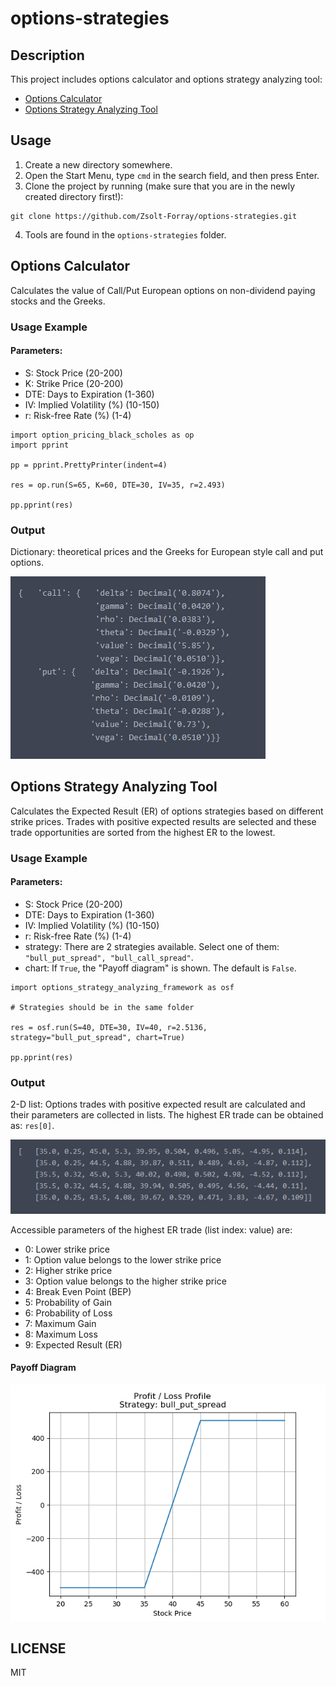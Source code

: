 # options-strategies

## Description
This project includes options calculator and options strategy analyzing tool:

- [Options Calculator](#options-calculator)
- [Options Strategy Analyzing Tool](#options-strategy-analyzing-tool)

## Usage
1.  Create a new directory somewhere.
2.  Open the Start Menu, type `cmd` in the search field, and then press Enter.
3.  Clone the project by running (make sure that you are in the newly created directory first!):
```
git clone https://github.com/Zsolt-Forray/options-strategies.git
```
4.  Tools are found in the `options-strategies` folder.

## Options Calculator
Calculates the value of Call/Put European options on non-dividend paying stocks and the Greeks.

### Usage Example

#### Parameters:
+   S: Stock Price (20-200)
+   K: Strike Price (20-200)
+   DTE: Days to Expiration (1-360)
+   IV: Implied Volatility (%) (10-150)
+   r: Risk-free Rate (%) (1-4)

```
import option_pricing_black_scholes as op
import pprint

pp = pprint.PrettyPrinter(indent=4)

res = op.run(S=65, K=60, DTE=30, IV=35, r=2.493)

pp.pprint(res)
```

### Output
Dictionary: theoretical prices and the Greeks for European style call and put options.

![Screenshot](/png/opt_calc_output.png)

## Options Strategy Analyzing Tool
Calculates the Expected Result (ER) of options strategies based on different strike prices. Trades with positive expected results are selected and these trade opportunities are sorted from the highest ER to the lowest.

### Usage Example

#### Parameters:
+   S: Stock Price (20-200)
+   DTE: Days to Expiration (1-360)
+   IV: Implied Volatility (%) (10-150)
+   r: Risk-free Rate (%) (1-4)
+   strategy: There are 2 strategies available. Select one of them: `"bull_put_spread", "bull_call_spread"`.
+   chart: If `True`, the "Payoff diagram" is shown. The default is `False`.

```
import options_strategy_analyzing_framework as osf

# Strategies should be in the same folder

res = osf.run(S=40, DTE=30, IV=40, r=2.5136, strategy="bull_put_spread", chart=True)

pp.pprint(res)
```

### Output
2-D list: Options trades with positive expected result are calculated and their parameters are collected in lists. The highest ER trade can be obtained as: `res[0]`.

![Screenshot](/png/opt_strategy_output.png)

Accessible parameters of the highest ER trade (list index: value) are:
+   0: Lower strike price
+   1: Option value belongs to the lower strike price
+   2: Higher strike price
+   3: Option value belongs to the higher strike price
+   4: Break Even Point (BEP)
+   5: Probability of Gain
+   6: Probability of Loss
+   7: Maximum Gain
+   8: Maximum Loss
+   9: Expected Result (ER)

#### Payoff Diagram

![Screenshot](/png/payoff_chart.png)

## LICENSE
MIT

